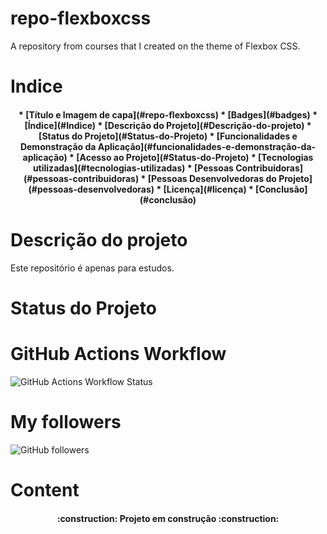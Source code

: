 # repo-flexboxcss
A repository from courses that I created on the theme of Flexbox CSS.
# Indice
<h4 align="center">
* [Título e Imagem de capa](#repo-flexboxcss)
* [Badges](#badges)
* [Índice](#Indice)
* [Descrição do Projeto](#Descrição-do-projeto)
* [Status do Projeto](#Status-do-Projeto)
* [Funcionalidades e Demonstração da Aplicação](#funcionalidades-e-demonstração-da-aplicação)
* [Acesso ao Projeto](#Status-do-Projeto)
* [Tecnologias utilizadas](#tecnologias-utilizadas)
* [Pessoas Contribuidoras](#pessoas-contribuidoras)
* [Pessoas Desenvolvedoras do Projeto](#pessoas-desenvolvedoras)
* [Licença](#licença)
* [Conclusão](#conclusão)
</h4>


# Descrição do projeto
Este repositório é apenas para estudos.

# Status do Projeto

# GitHub Actions Workflow
![GitHub Actions Workflow Status](https://img.shields.io/github/actions/workflow/status/:lucasmarquesdv/:repo/:workflow)

# My followers
![GitHub followers](https://img.shields.io/github/followers/:lucasmarquesdv)

# Content
<h4 align="center"> 
    :construction:  Projeto em construção  :construction:
</h4>

